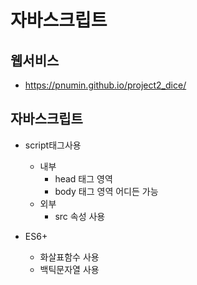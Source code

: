 # 자바스크립트
## 웹서비스
+ https://pnumin.github.io/project2_dice/

## 자바스크립트 
+ script태그사용
  + 내부 
    + head 태그 영역 
    + body 태그 영역 어디든 가능 
  + 외부 
    + src 속성 사용

+ ES6+ 
  + 화살표함수 사용
  + 백틱문자열 사용
